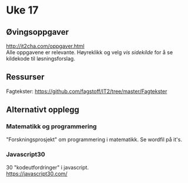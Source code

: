 # Uke 17

## Øvingsoppgaver
http://it2cha.com/oppgaver.html   
Alle oppgavene er relevante. Høyreklikk og velg *vis sidekilde* for å se kildekode til løsningsforslag.

## Ressurser

Fagtekster: https://github.com/fagstoff/IT2/tree/master/Fagtekster

## Alternativt opplegg

### Matematikk og programmering
"Forskningsprosjekt" om programmering i matematikk. Se wordfil på it's.

### Javascript30
30 "kodeutfordringer" i javascript.  
https://javascript30.com/

